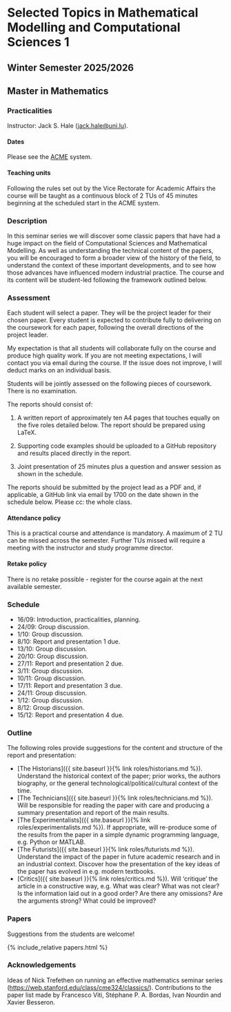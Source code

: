 # Selected Topics in Mathematical Modelling and Computational Sciences 1
## Winter Semester 2025/2026
## Master in Mathematics

### Practicalities

Instructor: Jack S. Hale ([jack.hale@uni.lu](mailto:jack.hale@uni.lu)).

#### Dates

Please see the [ACME](https://acme.uni.lu) system.

#### Teaching units

Following the rules set out by the Vice Rectorate for Academic Affairs the
course will be taught as a continuous block of 2 TUs of 45 minutes beginning at
the scheduled start in the ACME system.

### Description

In this seminar series we will discover some classic papers that have had a
huge impact on the field of Computational Sciences and Mathematical Modelling.
As well as understanding the technical content of the papers, you will be
encouraged to form a broader view of the history of the field, to understand
the context of these important developments, and to see how those advances have
influenced modern industrial practice. The course and its content will be
student-led following the framework outlined below.

### Assessment

Each student will select a paper. They will be the project leader for their
chosen paper. Every student is expected to contribute fully to delivering on
the coursework for each paper, following the overall directions of the project
leader.

My expectation is that all students will collaborate fully on the course and
produce high quality work. If you are not meeting expectations, I will contact
you via email during the course. If the issue does not improve, I will deduct
marks on an individual basis.

Students will be jointly assessed on the following pieces of coursework. There
is no examination.

The reports should consist of:

1. A written report of approximately ten A4 pages that touches equally on the
   five roles detailed below. The report should be prepared using LaTeX.

2. Supporting code examples should be uploaded to a GitHub repository and 
   results placed directly in the report.

3. Joint presentation of 25 minutes plus a question and answer session as shown
   in the schedule.

The reports should be submitted by the project lead as a PDF and, if
applicable, a GitHub link via email by 1700 on the date shown in the schedule
below. Please cc: the whole class.

#### Attendance policy

This is a practical course and attendance is mandatory. A maximum of 2 TU can
be missed across the semester. Further TUs missed will require a meeting with
the instructor and study programme director.

#### Retake policy

There is no retake possible - register for the course again at the next
available semester.

### Schedule

* 16/09: Introduction, practicalities, planning.
* 24/09: Group discussion.
* 1/10: Group discussion. 
* 8/10: Report and presentation 1 due.
* 13/10: Group discussion.
* 20/10: Group discussion.
* 27/11: Report and presentation 2 due.
* 3/11: Group discussion.
* 10/11: Group discussion.
* 17/11: Report and presentation 3 due.
* 24/11: Group discussion.
* 1/12: Group discussion.
* 8/12: Group discussion.
* 15/12: Report and presentation 4 due.

### Outline

The following roles provide suggestions for the content and structure of the
report and presentation:

* [The Historians]({{ site.baseurl }}{% link roles/historians.md %}). Understand
  the historical context of the paper; prior works, the authors biography, or
  the general technological/political/cultural context of the time.
* [The Technicians]({{ site.baseurl }}{% link roles/technicians.md %}). Will be
  responsible for reading the paper with care and producing a summary
  presentation and report of the main results.
* [The Experimentalists]({{ site.baseurl }}{% link roles/experimentalists.md %}).
  If appropriate, will re-produce some of the results from the paper in a
  simple dynamic programming language, e.g. Python or MATLAB.
* [The Futurists]({{ site.baseurl }}{% link roles/futurists.md %}). Understand
  the impact of the paper in future academic research and in an industrial
  context. Discover how the presentation of the key ideas of the paper has
  evolved in e.g. modern textbooks.
* [Critics]({{ site.baseurl }}{% link roles/critics.md %}). Will ‘critique’ the
  article in a constructive way, e.g. What was clear? What was not clear? Is
  the information laid out in a good order?  Are there any omissions?  Are the
  arguments strong? What could be improved?

### Papers

Suggestions from the students are welcome!

{% include_relative papers.html %}

### Acknowledgements

Ideas of Nick Trefethen on running an effective mathematics seminar series
(https://web.stanford.edu/class/cme324/classics/). Contributions to the paper
list made by Francesco Viti, Stéphane P. A. Bordas, Ivan Nourdin and Xavier Besseron.
